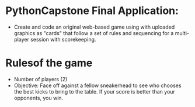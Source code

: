 # PythonCapstone Final Application: 

* Create and code an original web-based game using with uploaded graphics as "cards" that follow a set of rules and sequencing for a multi-player session with scorekeeping.

# Rulesof the game 
* Number of players (2) 
* Objective: Face off against a fellow sneakerhead to see who chooses the best kicks to bring to the table. If your score is better than your opponents, you win. 
